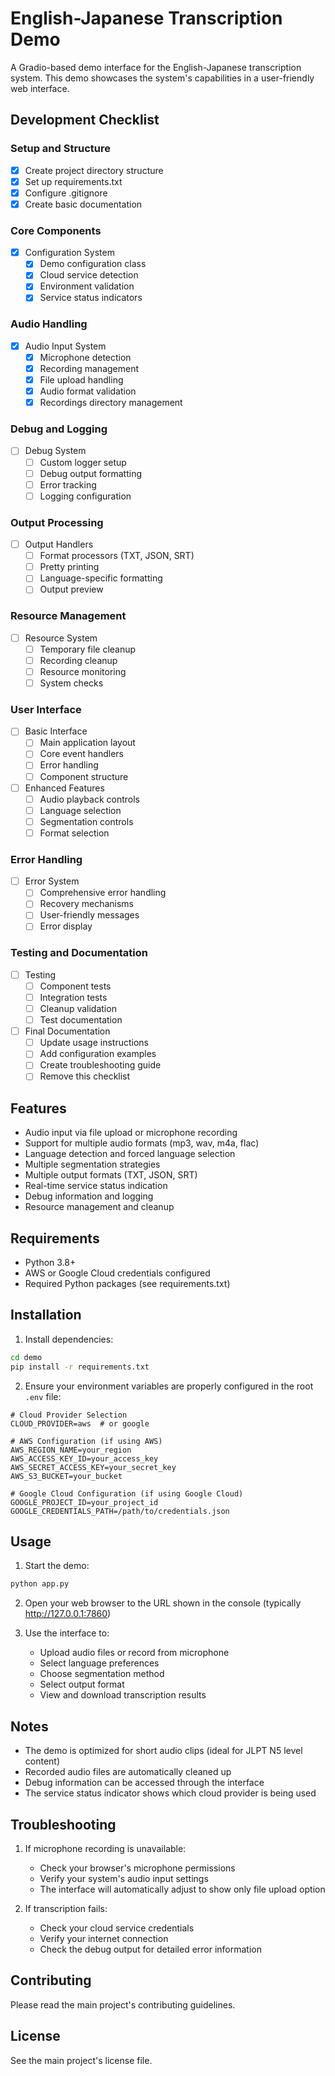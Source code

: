 # English-Japanese Transcription Demo

A Gradio-based demo interface for the English-Japanese transcription system. This demo showcases the system's capabilities in a user-friendly web interface.

## Development Checklist

### Setup and Structure
- [x] Create project directory structure
- [x] Set up requirements.txt
- [x] Configure .gitignore
- [x] Create basic documentation

### Core Components
- [x] Configuration System
  - [x] Demo configuration class
  - [x] Cloud service detection
  - [x] Environment validation
  - [x] Service status indicators

### Audio Handling
- [x] Audio Input System
  - [x] Microphone detection
  - [x] Recording management
  - [x] File upload handling
  - [x] Audio format validation
  - [x] Recordings directory management

### Debug and Logging
- [ ] Debug System
  - [ ] Custom logger setup
  - [ ] Debug output formatting
  - [ ] Error tracking
  - [ ] Logging configuration

### Output Processing
- [ ] Output Handlers
  - [ ] Format processors (TXT, JSON, SRT)
  - [ ] Pretty printing
  - [ ] Language-specific formatting
  - [ ] Output preview

### Resource Management
- [ ] Resource System
  - [ ] Temporary file cleanup
  - [ ] Recording cleanup
  - [ ] Resource monitoring
  - [ ] System checks

### User Interface
- [ ] Basic Interface
  - [ ] Main application layout
  - [ ] Core event handlers
  - [ ] Error handling
  - [ ] Component structure

- [ ] Enhanced Features
  - [ ] Audio playback controls
  - [ ] Language selection
  - [ ] Segmentation controls
  - [ ] Format selection

### Error Handling
- [ ] Error System
  - [ ] Comprehensive error handling
  - [ ] Recovery mechanisms
  - [ ] User-friendly messages
  - [ ] Error display

### Testing and Documentation
- [ ] Testing
  - [ ] Component tests
  - [ ] Integration tests
  - [ ] Cleanup validation
  - [ ] Test documentation

- [ ] Final Documentation
  - [ ] Update usage instructions
  - [ ] Add configuration examples
  - [ ] Create troubleshooting guide
  - [ ] Remove this checklist

## Features

- Audio input via file upload or microphone recording
- Support for multiple audio formats (mp3, wav, m4a, flac)
- Language detection and forced language selection
- Multiple segmentation strategies
- Multiple output formats (TXT, JSON, SRT)
- Real-time service status indication
- Debug information and logging
- Resource management and cleanup

## Requirements

- Python 3.8+
- AWS or Google Cloud credentials configured
- Required Python packages (see requirements.txt)

## Installation

1. Install dependencies:
```bash
cd demo
pip install -r requirements.txt
```

2. Ensure your environment variables are properly configured in the root `.env` file:
```env
# Cloud Provider Selection
CLOUD_PROVIDER=aws  # or google

# AWS Configuration (if using AWS)
AWS_REGION_NAME=your_region
AWS_ACCESS_KEY_ID=your_access_key
AWS_SECRET_ACCESS_KEY=your_secret_key
AWS_S3_BUCKET=your_bucket

# Google Cloud Configuration (if using Google Cloud)
GOOGLE_PROJECT_ID=your_project_id
GOOGLE_CREDENTIALS_PATH=/path/to/credentials.json
```

## Usage

1. Start the demo:
```bash
python app.py
```

2. Open your web browser to the URL shown in the console (typically http://127.0.0.1:7860)

3. Use the interface to:
   - Upload audio files or record from microphone
   - Select language preferences
   - Choose segmentation method
   - Select output format
   - View and download transcription results

## Notes

- The demo is optimized for short audio clips (ideal for JLPT N5 level content)
- Recorded audio files are automatically cleaned up
- Debug information can be accessed through the interface
- The service status indicator shows which cloud provider is being used

## Troubleshooting

1. If microphone recording is unavailable:
   - Check your browser's microphone permissions
   - Verify your system's audio input settings
   - The interface will automatically adjust to show only file upload option

2. If transcription fails:
   - Check your cloud service credentials
   - Verify your internet connection
   - Check the debug output for detailed error information

## Contributing

Please read the main project's contributing guidelines.

## License

See the main project's license file. 
